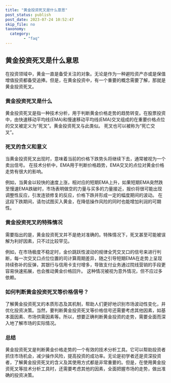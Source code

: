 ```yaml
---
title: "黄金投资死叉是什么意思"
post_status: publish
post_date: 2023-07-24 10:52:47
skip_file: no
taxonomy:
  category:
        - "faq"
---
```


## 黄金投资死叉是什么意思

在投资领域中，黄金一直是备受关注的对象。无论是作为一种避险资产亦或是保值增值投资都备受追捧。但是，在黄金投资中，有一个重要的概念需要了解，那就是黄金投资死叉。

### 黄金投资死叉是什么

黄金投资死叉是指一种技术分析，用于判断黄金价格走势的趋势转变。在股票投资中，由快速移动平均线(EMA)和慢速移动平均线(EMA)交叉组成的在重要价格点位的交叉被定义为“死叉”。黄金投资死叉与此类似。 死叉也可以被称为“死亡交叉”。

### 死叉的含义和意义

当黄金投资死叉出现时，意味着当前的价格下跌势头将继续下去，通常被视为一个卖出信号。 在技术分析中，EMA用于判断价格趋势，EMA交叉的点位对黄金价格走势有很大的影响。

例如，当黄金以较快的速度上涨，相对应的短期EMA上升，如果短期EMA突然跌至慢速EMA跌破时，市场表明做空的力量与买多的力量接近，报价将很可能出现调整性反应，引发连锁修复的反应，价格下跌并形成一定的幅度期间的波动。 在这段下跌期间，请勿试图买入黄金，在降低操作风险的同时也能增加利润的可期性。

### 黄金投资死叉的特殊情况

需要指出的是，黄金投资死叉并不是绝对准确的。特殊情况下，死叉甚至可能被误解为利好因素，只不过比较罕见。

例如，在市场极度不稳定时，金价跳跃性波动的规律全凭交叉口的信号来进行判断，每一次交叉口点位位置的司计算周期差异，随之引导短期EMA在走势上呈现持续弥补的反弹，其银行与信用卡支付增多，导致支付业务通过院线营销的手段更容易快速拓展，也会推动黄金价格回升。 这种情况被视为意外情况，但不应过多依赖。

### 如何判断黄金投资死叉等价格信号？

了解黄金投资死叉的本质形态及其机制，帮助人们更好地识别市场波动性变化，井优化投资决策。当然，要判断黄金投资死叉等价格信号还需要考虑其他因素，如基本面因素、市场供需因素等。所以，想要正确判断黄金投资的走势，需要全面而深入地了解市场的实际情况。

### 总结

黄金投资死叉是判断黄金价格走势的一个有效的技术分析工具。它可以帮助投资者抓住市场机会，减少操作风险，提高投资的成功率。无论是初学者还是资深投资者，了解黄金投资死叉的含义及其使用方式都是非常重要的。但是，在使用黄金投资死叉等技术分析工具时，还需要考虑其他的因素，全面把握市场的走势，做出准确的投资决策。
